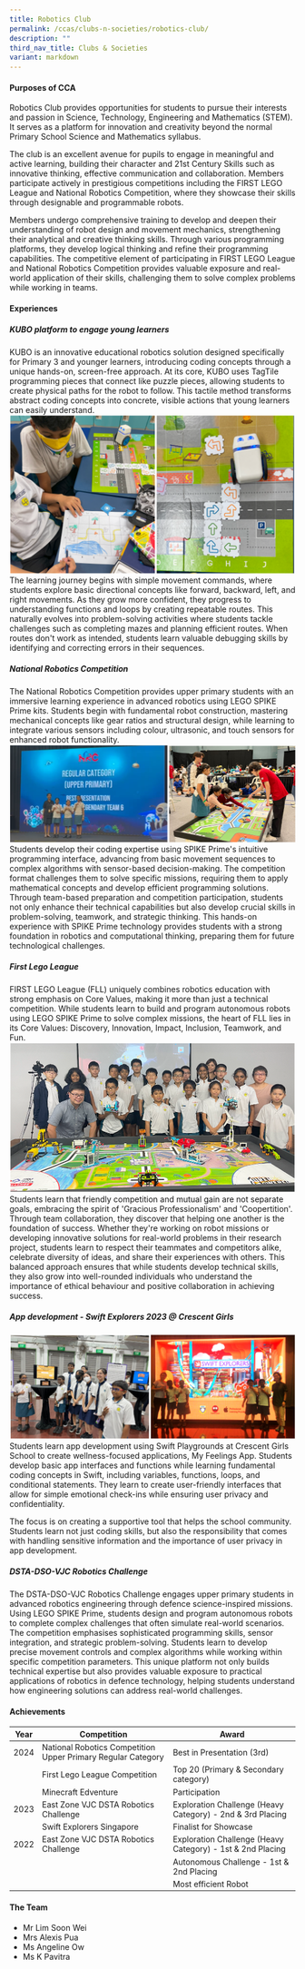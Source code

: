 ```yaml
---
title: Robotics Club
permalink: /ccas/clubs-n-societies/robotics-club/
description: ""
third_nav_title: Clubs & Societies
variant: markdown
---
```

#### Purposes of CCA

Robotics Club provides opportunities for students to pursue their interests and passion in Science, Technology, Engineering and Mathematics (STEM). It serves as a platform for innovation and creativity beyond the normal Primary School Science and Mathematics syllabus.

The club is an excellent avenue for pupils to engage in meaningful and active learning, building their character and 21st Century Skills such as innovative thinking, effective communication and collaboration. Members participate actively in prestigious competitions including the FIRST LEGO League and National Robotics Competition, where they showcase their skills through designable and programmable robots.

Members undergo comprehensive training to develop and deepen their understanding of robot design and movement mechanics, strengthening their analytical and creative thinking skills. Through various programming platforms, they develop logical thinking and refine their programming capabilities. The competitive element of participating in FIRST LEGO League and National Robotics Competition provides valuable exposure and real-world application of their skills, challenging them to solve complex problems while working in teams.


#### Experiences

##### KUBO platform to engage young learners

KUBO is an innovative educational robotics solution designed specifically for Primary 3 and younger learners, introducing coding concepts through a unique hands-on, screen-free approach. At its core, KUBO uses TagTile programming pieces that connect like puzzle pieces, allowing students to create physical paths for the robot to follow. This tactile method transforms abstract coding concepts into concrete, visible actions that young learners can easily understand.
![](/images/CCAs/Robotics%20Club/1.png)
The learning journey begins with simple movement commands, where students explore basic directional concepts like forward, backward, left, and right movements. As they grow more confident, they progress to understanding functions and loops by creating repeatable routes. This naturally evolves into problem-solving activities where students tackle challenges such as completing mazes and planning efficient routes. When routes don't work as intended, students learn valuable debugging skills by identifying and correcting errors in their sequences.

##### National Robotics Competition

The National Robotics Competition provides upper primary students with an immersive learning experience in advanced robotics using LEGO SPIKE Prime kits. Students begin with fundamental robot construction, mastering mechanical concepts like gear ratios and structural design, while learning to integrate various sensors including colour, ultrasonic, and touch sensors for enhanced robot functionality.
![](/images/CCAs/Robotics%20Club/2.png)
Students develop their coding expertise using SPIKE Prime's intuitive programming interface, advancing from basic movement sequences to complex algorithms with sensor-based decision-making. The competition format challenges them to solve specific missions, requiring them to apply mathematical concepts and develop efficient programming solutions. Through team-based preparation and competition participation, students not only enhance their technical capabilities but also develop crucial skills in problem-solving, teamwork, and strategic thinking. This hands-on experience with SPIKE Prime technology provides students with a strong foundation in robotics and computational thinking, preparing them for future technological challenges.

##### First Lego League

FIRST LEGO League (FLL) uniquely combines robotics education with strong emphasis on Core Values, making it more than just a technical competition. While students learn to build and program autonomous robots using LEGO SPIKE Prime to solve complex missions, the heart of FLL lies in its Core Values: Discovery, Innovation, Impact, Inclusion, Teamwork, and Fun.
![](/images/CCAs/Robotics%20Club/3.png)
Students learn that friendly competition and mutual gain are not separate goals, embracing the spirit of 'Gracious Professionalism' and 'Coopertition'. Through team collaboration, they discover that helping one another is the foundation of success. Whether they're working on robot missions or developing innovative solutions for real-world problems in their research project, students learn to respect their teammates and competitors alike, celebrate diversity of ideas, and share their experiences with others. This balanced approach ensures that while students develop technical skills, they also grow into well-rounded individuals who understand the importance of ethical behaviour and positive collaboration in achieving success.

##### App development - Swift Explorers 2023 @ Crescent Girls

![](/images/CCAs/Robotics%20Club/4.png)
Students learn app development using Swift Playgrounds at Crescent Girls School to create wellness-focused applications, My Feelings App. Students develop basic app interfaces and functions while learning fundamental coding concepts in Swift, including variables, functions, loops, and conditional statements. They learn to create user-friendly interfaces that allow for simple emotional check-ins while ensuring user privacy and confidentiality.

The focus is on creating a supportive tool that helps the school community. Students learn not just coding skills, but also the responsibility that comes with handling sensitive information and the importance of user privacy in app development.


##### DSTA-DSO-VJC Robotics Challenge

The DSTA-DSO-VJC Robotics Challenge engages upper primary students in advanced robotics engineering through defence science-inspired missions. Using LEGO SPIKE Prime, students design and program autonomous robots to complete complex challenges that often simulate real-world scenarios. The competition emphasises sophisticated programming skills, sensor integration, and strategic problem-solving. Students learn to develop precise movement controls and complex algorithms while working within specific competition parameters. This unique platform not only builds technical expertise but also provides valuable exposure to practical applications of robotics in defence technology, helping students understand how engineering solutions can address real-world challenges.

#### Achievements

| Year |    Competition         |            Award         |
|----|--------------|----------|
| 2024 |    National Robotics Competition Upper Primary Regular Category   |      Best in Presentation (3rd)    |
|      |   First Lego League Competition    |   Top 20 (Primary & Secondary category)   |
|      |   Minecraft Edventure  |          Participation       |
|2023 |       East Zone VJC DSTA Robotics Challenge   |          Exploration Challenge (Heavy Category) - 2nd & 3rd Placing       |
|      |   Swift Explorers Singapore   |        Finalist for Showcase         |
| 2022 |        East Zone VJC DSTA Robotics Challenge        |          Exploration Challenge (Heavy Category) - 1st & 2nd Placing    |
|      |      |      Autonomous Challenge - 1st & 2nd Placing   |
|      |      |     Most efficient Robot      |

#### The Team

* Mr Lim Soon Wei
* Mrs Alexis Pua
* Ms Angeline Ow
* Ms K Pavitra